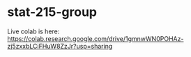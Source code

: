 # stat-215-group


Live colab is here: https://colab.research.google.com/drive/1gmnwWN0POHAz-zj5zxxbLCiFHuW8ZzJr?usp=sharing
